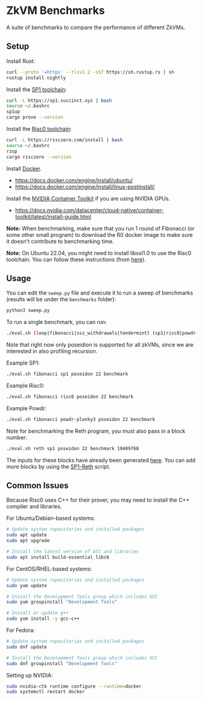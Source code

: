 # ZkVM Benchmarks

A suite of benchmarks to compare the performance of different ZkVMs.

## Setup

Install Rust:

```sh
curl --proto '=https' --tlsv1.2 -sSf https://sh.rustup.rs | sh
rustup install nightly
```

Install the [SP1 toolchain](https://docs.succinct.xyz/getting-started/install.html):

```sh
curl -L https://sp1.succinct.xyz | bash
source ~/.bashrc
sp1up
cargo prove --version
```

Install the [Risc0 toolchain](https://dev.risczero.com/api/zkvm/install):

```sh
curl -L https://risczero.com/install | bash
source ~/.bashrc
rzup
cargo risczero --version
```

Install [Docker](https://docs.docker.com/engine/install/ubuntu/).
* https://docs.docker.com/engine/install/ubuntu/
* https://docs.docker.com/engine/install/linux-postinstall/

Install the [NVIDIA Container Toolkit](https://docs.nvidia.com/datacenter/cloud-native/container-toolkit/latest/install-guide.html) if you are using NVIDIA GPUs.
- https://docs.nvidia.com/datacenter/cloud-native/container-toolkit/latest/install-guide.html

**Note:** When benchmarking, make sure that you run 1 round of Fibonacci (or some other small program) to download the R0 docker image to make sure it doesn't contribute to benchmarking time.

**Note:** On Ubuntu 22.04, you might need to install libssl1.0 to use the Risc0 toolchain. You can follow these instructions (from [here](https://stackoverflow.com/questions/72133316/libssl-so-1-1-cannot-open-shared-object-file-no-such-file-or-directory/73604364#73604364)).

## Usage

You can edit the `sweep.py` file and execute it to run a sweep of benchmarks (results will be under the `benchmarks` folder):

```sh
python3 sweep.py
```

To run a single benchmark, you can run:

```sh
./eval.sh (loop|fibonacci|ssz_withdrawals|tendermint) (sp1|risc0|powdr-plonky3|powdr-estark) (poseidon|sha256|blake3|...)
```

Note that right now only poseidion is supported for all zkVMs, since we are interested in also profiling recursion.

Example SP1:

```sh
./eval.sh fibonacci sp1 poseidon 22 benchmark
```

Example Risc0:

```sh
./eval.sh fibonacci risc0 poseidon 22 benchmark
```

Example Powdr:
```sh
./eval.sh fibonacci powdr-plonky3 poseidon 22 benchmark
```

Note for benchmarking the Reth program, you must also pass in a block number:

```sh
./eval.sh reth sp1 poseidon 22 benchmark 19409768
```

The inputs for these blocks have already been generated [here](./eval/cli/blocks/). You can add more
blocks by using the [SP1-Reth](https://github.com/succinctlabs/sp1-reth) script.

## Common Issues

Because Risc0 uses C++ for their prover, you may need to install the C++ compiler and libraries.

For Ubuntu/Debian-based systems:

```sh
# Update system repositories and installed packages
sudo apt update
sudo apt upgrade

# Install the latest version of GCC and libraries
sudo apt install build-essential libc6
```

For CentOS/RHEL-based systems:

```sh
# Update system repositories and installed packages
sudo yum update

# Install the Development Tools group which includes GCC
sudo yum groupinstall "Development Tools"

# Install or update g++
sudo yum install -y gcc-c++
```

For Fedora:

```sh
# Update system repositories and installed packages
sudo dnf update

# Install the Development Tools group which includes GCC
sudo dnf groupinstall "Development Tools"
```

Setting up NVIDIA:

```sh
sudo nvidia-ctk runtime configure --runtime=docker
sudo systemctl restart docker
```
